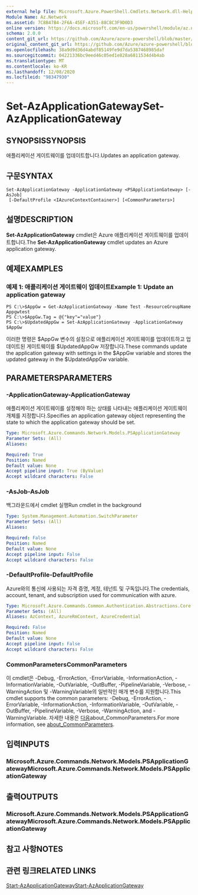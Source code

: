 ```yaml
---
external help file: Microsoft.Azure.PowerShell.Cmdlets.Network.dll-Help.xml
Module Name: Az.Network
ms.assetid: 7C8B47B4-2F6A-45EF-A351-88C8C3F9D0D3
online version: https://docs.microsoft.com/en-us/powershell/module/az.network/set-azapplicationgateway
schema: 2.0.0
content_git_url: https://github.com/Azure/azure-powershell/blob/master/src/Network/Network/help/Set-AzApplicationGateway.md
original_content_git_url: https://github.com/Azure/azure-powershell/blob/master/src/Network/Network/help/Set-AzApplicationGateway.md
ms.openlocfilehash: 38a9d9d36d4abdf85149fe9d7da5387468985daf
ms.sourcegitcommit: 04221336bc9eed46c05ed1e828a6811534d4b4ab
ms.translationtype: MT
ms.contentlocale: ko-KR
ms.lasthandoff: 12/08/2020
ms.locfileid: "98347930"
---
```

# <span data-ttu-id="84a77-101">Set-AzApplicationGateway</span><span class="sxs-lookup"><span data-stu-id="84a77-101">Set-AzApplicationGateway</span></span>

## <span data-ttu-id="84a77-102">SYNOPSIS</span><span class="sxs-lookup"><span data-stu-id="84a77-102">SYNOPSIS</span></span>
<span data-ttu-id="84a77-103">애플리케이션 게이트웨이를 업데이트합니다.</span><span class="sxs-lookup"><span data-stu-id="84a77-103">Updates an application gateway.</span></span>

## <span data-ttu-id="84a77-104">구문</span><span class="sxs-lookup"><span data-stu-id="84a77-104">SYNTAX</span></span>

```
Set-AzApplicationGateway -ApplicationGateway <PSApplicationGateway> [-AsJob]
 [-DefaultProfile <IAzureContextContainer>] [<CommonParameters>]
```

## <span data-ttu-id="84a77-105">설명</span><span class="sxs-lookup"><span data-stu-id="84a77-105">DESCRIPTION</span></span>
<span data-ttu-id="84a77-106">**Set-AzApplicationGateway** cmdlet은 Azure 애플리케이션 게이트웨이를 업데이트합니다.</span><span class="sxs-lookup"><span data-stu-id="84a77-106">The **Set-AzApplicationGateway** cmdlet updates an Azure application gateway.</span></span>

## <span data-ttu-id="84a77-107">예제</span><span class="sxs-lookup"><span data-stu-id="84a77-107">EXAMPLES</span></span>

### <span data-ttu-id="84a77-108">예제 1: 애플리케이션 게이트웨이 업데이트</span><span class="sxs-lookup"><span data-stu-id="84a77-108">Example 1: Update an application gateway</span></span>
```
PS C:\>$AppGw = Get-AzApplicationGateway -Name Test -ResourceGroupName Appgwtest
PS C:\>$AppGw.Tag = @{"key"="value"}
PS C:\>$UpdatedAppGw = Set-AzApplicationGateway -ApplicationGateway $AppGw
```

<span data-ttu-id="84a77-109">이러한 명령은 $AppGw 변수의 설정으로 애플리케이션 게이트웨이를 업데이트하고 업데이트된 게이트웨이를 $UpdatedAppGw 저장합니다.</span><span class="sxs-lookup"><span data-stu-id="84a77-109">These commands update the application gateway with settings in the $AppGw variable and stores the updated gateway in the $UpdatedAppGw variable.</span></span>

## <span data-ttu-id="84a77-110">PARAMETERS</span><span class="sxs-lookup"><span data-stu-id="84a77-110">PARAMETERS</span></span>

### <span data-ttu-id="84a77-111">-ApplicationGateway</span><span class="sxs-lookup"><span data-stu-id="84a77-111">-ApplicationGateway</span></span>
<span data-ttu-id="84a77-112">애플리케이션 게이트웨이를 설정해야 하는 상태를 나타내는 애플리케이션 게이트웨이 개체를 지정합니다.</span><span class="sxs-lookup"><span data-stu-id="84a77-112">Specifies an application gateway object representing the state to which the application gateway should be set.</span></span>

```yaml
Type: Microsoft.Azure.Commands.Network.Models.PSApplicationGateway
Parameter Sets: (All)
Aliases:

Required: True
Position: Named
Default value: None
Accept pipeline input: True (ByValue)
Accept wildcard characters: False
```

### <span data-ttu-id="84a77-113">-AsJob</span><span class="sxs-lookup"><span data-stu-id="84a77-113">-AsJob</span></span>
<span data-ttu-id="84a77-114">백그라운드에서 cmdlet 실행</span><span class="sxs-lookup"><span data-stu-id="84a77-114">Run cmdlet in the background</span></span>

```yaml
Type: System.Management.Automation.SwitchParameter
Parameter Sets: (All)
Aliases:

Required: False
Position: Named
Default value: None
Accept pipeline input: False
Accept wildcard characters: False
```

### <span data-ttu-id="84a77-115">-DefaultProfile</span><span class="sxs-lookup"><span data-stu-id="84a77-115">-DefaultProfile</span></span>
<span data-ttu-id="84a77-116">Azure와의 통신에 사용되는 자격 증명, 계정, 테넌트 및 구독입니다.</span><span class="sxs-lookup"><span data-stu-id="84a77-116">The credentials, account, tenant, and subscription used for communication with azure.</span></span>

```yaml
Type: Microsoft.Azure.Commands.Common.Authentication.Abstractions.Core.IAzureContextContainer
Parameter Sets: (All)
Aliases: AzContext, AzureRmContext, AzureCredential

Required: False
Position: Named
Default value: None
Accept pipeline input: False
Accept wildcard characters: False
```

### <span data-ttu-id="84a77-117">CommonParameters</span><span class="sxs-lookup"><span data-stu-id="84a77-117">CommonParameters</span></span>
<span data-ttu-id="84a77-118">이 cmdlet은 -Debug, -ErrorAction, -ErrorVariable, -InformationAction, -InformationVariable, -OutVariable, -OutBuffer, -PipelineVariable, -Verbose, -WarningAction 및 -WarningVariable의 일반적인 매개 변수를 지원합니다.</span><span class="sxs-lookup"><span data-stu-id="84a77-118">This cmdlet supports the common parameters: -Debug, -ErrorAction, -ErrorVariable, -InformationAction, -InformationVariable, -OutVariable, -OutBuffer, -PipelineVariable, -Verbose, -WarningAction, and -WarningVariable.</span></span> <span data-ttu-id="84a77-119">자세한 내용은 [다음](http://go.microsoft.com/fwlink/?LinkID=113216)about_CommonParameters.</span><span class="sxs-lookup"><span data-stu-id="84a77-119">For more information, see [about_CommonParameters](http://go.microsoft.com/fwlink/?LinkID=113216).</span></span>

## <span data-ttu-id="84a77-120">입력</span><span class="sxs-lookup"><span data-stu-id="84a77-120">INPUTS</span></span>

### <span data-ttu-id="84a77-121">Microsoft.Azure.Commands.Network.Models.PSApplicationGateway</span><span class="sxs-lookup"><span data-stu-id="84a77-121">Microsoft.Azure.Commands.Network.Models.PSApplicationGateway</span></span>

## <span data-ttu-id="84a77-122">출력</span><span class="sxs-lookup"><span data-stu-id="84a77-122">OUTPUTS</span></span>

### <span data-ttu-id="84a77-123">Microsoft.Azure.Commands.Network.Models.PSApplicationGateway</span><span class="sxs-lookup"><span data-stu-id="84a77-123">Microsoft.Azure.Commands.Network.Models.PSApplicationGateway</span></span>

## <span data-ttu-id="84a77-124">참고 사항</span><span class="sxs-lookup"><span data-stu-id="84a77-124">NOTES</span></span>

## <span data-ttu-id="84a77-125">관련 링크</span><span class="sxs-lookup"><span data-stu-id="84a77-125">RELATED LINKS</span></span>

[<span data-ttu-id="84a77-126">Start-AzApplicationGateway</span><span class="sxs-lookup"><span data-stu-id="84a77-126">Start-AzApplicationGateway</span></span>](./Start-AzApplicationGateway.md)


